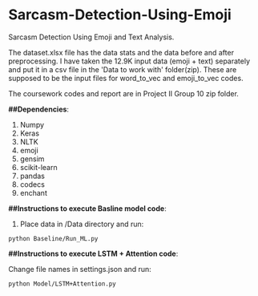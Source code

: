 # Sarcasm-Detection-Using-Emoji
Sarcasm Detection Using Emoji and Text Analysis.


The dataset.xlsx file has the data stats and the data before and after preprocessing. 
I have taken the 12.9K input data (emoji + text) separately and put it in a csv file in the 'Data to work with' folder(zip). These are supposed to be the input files for word_to_vec and emoji_to_vec codes.

The coursework codes and report are in Project II Group 10 zip folder.

**##Dependencies**:
1) Numpy
2) Keras
3) NLTK
4) emoji
5) gensim
5) scikit-learn
6) pandas
7) codecs
8) enchant

**##Instructions to execute Basline model code**:

1) Place data in /Data directory and run: 
```
python Baseline/Run_ML.py
```
**##Instructions to execute LSTM + Attention code**:

Change file names in settings.json and run:
```
python Model/LSTM+Attention.py
```
